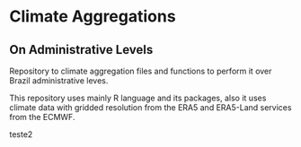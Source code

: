 # Climate Aggregations
## On Administrative Levels

Repository to climate aggregation files and functions to perform it over Brazil
administrative leves.

This repository uses mainly R language and its packages, also it uses climate data
with gridded resolution from the ERA5 and ERA5-Land services from the ECMWF.

teste2
